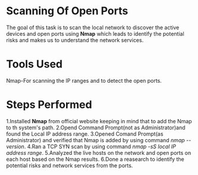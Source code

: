 # Scanning Of Open Ports
 The goal of this task is to scan the local network to discover the active devices and open ports using **Nmap** which leads to identify the potential risks and makes us to understand the network services. 
# Tools Used
  Nmap-For scanning the IP ranges and to detect the open ports.
# Steps Performed
 1.Installed **Nmap** from official website keeping in mind that to add the Nmap to th system's path.
 2.Opend Command Prompt(not as Administrator)and found the Local IP address range.
 3.Opened Comand Prompt(as Administrator) and verified that Nmap is added by using command *nmap --version*.
 4.Ran a TCP SYN scan by using command *nmap -sS local IP address range*.
 5.Analyzed the live hosts on the network and open ports on each host based on the Nmap results.
 6.Done a reasearch to identify the potential risks and network services from the ports.
